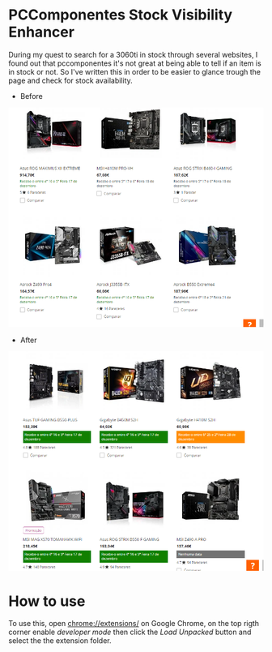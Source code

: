 # PCComponentes Stock Visibility Enhancer

During my quest to search for a 3060ti in stock through several websites, I found out that pccomponentes it's not great at being able to tell if an item is in stock or not.
So I've written this in order to be easier to glance trough the page and check for stock availability.

- Before

![before](assets/before.png "before") 


- After

![after](assets/after.png "after") 


# How to use

To use this, open [chrome://extensions/](chrome://extensions/) on Google Chrome, on the top rigth corner enable _developer mode_ then click the _Load Unpacked_ button and select the the extension folder. 